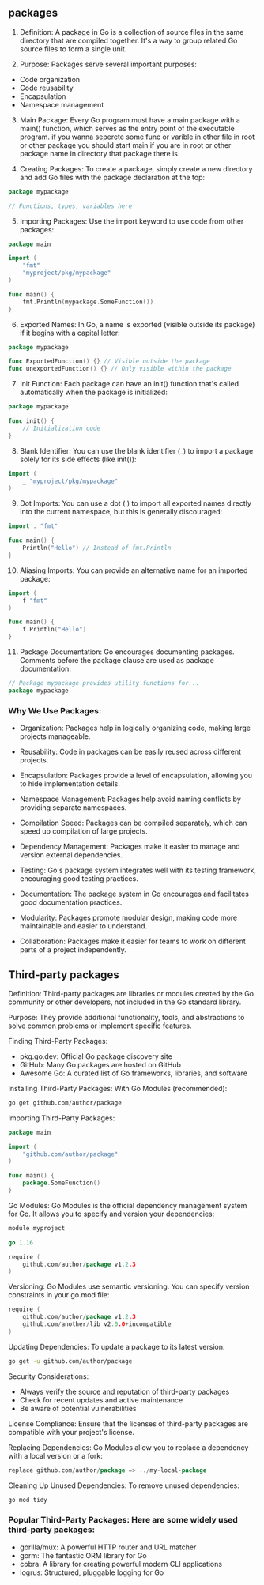 ## packages

1. Definition: A package in Go is a collection of source files in the same directory that are compiled together. It's a way to group related Go source files to form a single unit.

2. Purpose: Packages serve several important purposes:

-   Code organization
-   Code reusability
-   Encapsulation
-   Namespace management

3. Main Package: Every Go program must have a main package with a main() function, which serves as the entry point of the executable program. if you wanna seperete some func or varible in other file in root or other package you should start main if you are in root or other package name in directory that package there is

4. Creating Packages: To create a package, simply create a new directory and add Go files with the package declaration at the top:

```go
package mypackage

// Functions, types, variables here

```

5. Importing Packages: Use the import keyword to use code from other packages:

```go
package main

import (
    "fmt"
    "myproject/pkg/mypackage"
)

func main() {
    fmt.Println(mypackage.SomeFunction())
}

```

6. Exported Names: In Go, a name is exported (visible outside its package) if it begins with a capital letter:

```go
package mypackage

func ExportedFunction() {} // Visible outside the package
func unexportedFunction() {} // Only visible within the package

```

7. Init Function: Each package can have an init() function that's called automatically when the package is initialized:

```go
package mypackage

func init() {
    // Initialization code
}

```

8. Blank Identifier: You can use the blank identifier (\_) to import a package solely for its side effects (like init()):

```go
import (
    _ "myproject/pkg/mypackage"
)

```

9. Dot Imports: You can use a dot (.) to import all exported names directly into the current namespace, but this is generally discouraged:

```go
import . "fmt"

func main() {
    Println("Hello") // Instead of fmt.Println
}
```

10. Aliasing Imports: You can provide an alternative name for an imported package:

```go
import (
    f "fmt"
)

func main() {
    f.Println("Hello")
}

```

11. Package Documentation: Go encourages documenting packages. Comments before the package clause are used as package documentation:

```go
// Package mypackage provides utility functions for...
package mypackage

```

### Why We Use Packages:

-   Organization: Packages help in logically organizing code, making large projects manageable.

-   Reusability: Code in packages can be easily reused across different projects.

-   Encapsulation: Packages provide a level of encapsulation, allowing you to hide implementation details.

-   Namespace Management: Packages help avoid naming conflicts by providing separate namespaces.

-   Compilation Speed: Packages can be compiled separately, which can speed up compilation of large projects.

-   Dependency Management: Packages make it easier to manage and version external dependencies.

-   Testing: Go's package system integrates well with its testing framework, encouraging good testing practices.

-   Documentation: The package system in Go encourages and facilitates good documentation practices.

-   Modularity: Packages promote modular design, making code more maintainable and easier to understand.

-   Collaboration: Packages make it easier for teams to work on different parts of a project independently.

## Third-party packages

Definition: Third-party packages are libraries or modules created by the Go community or other developers, not included in the Go standard library.

Purpose: They provide additional functionality, tools, and abstractions to solve common problems or implement specific features.

Finding Third-Party Packages:

-   pkg.go.dev: Official Go package discovery site
-   GitHub: Many Go packages are hosted on GitHub
-   Awesome Go: A curated list of Go frameworks, libraries, and software

Installing Third-Party Packages: With Go Modules (recommended):

```bash
go get github.com/author/package
```

Importing Third-Party Packages:

```go
package main

import (
    "github.com/author/package"
)

func main() {
    package.SomeFunction()
}
```

Go Modules: Go Modules is the official dependency management system for Go. It allows you to specify and version your dependencies:

```go
module myproject

go 1.16

require (
    github.com/author/package v1.2.3
)
```

Versioning: Go Modules use semantic versioning. You can specify version constraints in your go.mod file:

```go
require (
    github.com/author/package v1.2.3
    github.com/another/lib v2.0.0+incompatible
)

```

Updating Dependencies: To update a package to its latest version:

```bash
go get -u github.com/author/package
```

Security Considerations:

-   Always verify the source and reputation of third-party packages
-   Check for recent updates and active maintenance
-   Be aware of potential vulnerabilities

License Compliance: Ensure that the licenses of third-party packages are compatible with your project's license.

Replacing Dependencies: Go Modules allow you to replace a dependency with a local version or a fork:

```go
replace github.com/author/package => ../my-local-package
```

Cleaning Up Unused Dependencies: To remove unused dependencies:

```bash
go mod tidy
```

### Popular Third-Party Packages: Here are some widely used third-party packages:

-   gorilla/mux: A powerful HTTP router and URL matcher
-   gorm: The fantastic ORM library for Go
-   cobra: A library for creating powerful modern CLI applications
-   logrus: Structured, pluggable logging for Go
